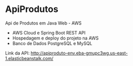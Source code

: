 # ApiProdutos
Api de Produtos em Java Web - AWS

- AWS Cloud e Spring Boot REST API
- Hospedagem e deploy do projeto na AWS
- Banco de Dados PostgreSQL e MySQL


Link da API: http://apiproduto-env.eba-gmupc3wg.us-east-1.elasticbeanstalk.com/
